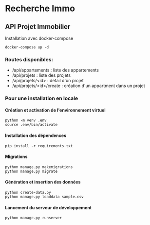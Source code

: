 # Recherche Immo
## API Projet Immobilier

Installation avec docker-compose
```
docker-compose up -d
```

### Routes disponibles: 
- /api/appartements : liste des appartements
- /api/projets : liste des projets
- /api/projets/\<id\> : detail d'un projet
- /api/projets/\<id\>/create : création d'un appartment dans un projet

### Pour une installation en locale

#### Création et activation de l'environnement virtuel
```
python -m venv .env
source .env/bin/activate
```

#### Installation des dépendences
```
pip install -r requirements.txt
```

#### Migrations
```
python manage.py makemigrations
python manage.py migrate
```

#### Génération et insertion des données
```
python create-data.py
python manage.py loaddata sample.csv
```

#### Lancement du serveur de développement 
```
python manage.py runserver
```
